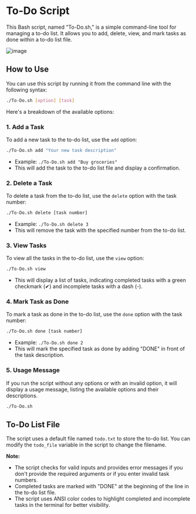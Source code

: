# To-Do Script

This Bash script, named "To-Do.sh," is a simple command-line tool for managing a to-do list. It allows you to add, delete, view, and mark tasks as done within a to-do list file.

![image](https://github.com/AhmedAdelWafdy7/MasterEmbeddedLinux/assets/107740350/a7c58dda-7da2-4958-9c3a-ccdc83120726)

## How to Use

You can use this script by running it from the command line with the following syntax:

```bash
./To-Do.sh [option] [task]
```

Here's a breakdown of the available options:

### 1. Add a Task

To add a new task to the to-do list, use the `add` option:

```bash
./To-Do.sh add "Your new task description"
```

- Example: `./To-Do.sh add "Buy groceries"`
- This will add the task to the to-do list file and display a confirmation.

### 2. Delete a Task

To delete a task from the to-do list, use the `delete` option with the task number:

```bash
./To-Do.sh delete [task number]
```

- Example: `./To-Do.sh delete 3`
- This will remove the task with the specified number from the to-do list.

### 3. View Tasks

To view all the tasks in the to-do list, use the `view` option:

```bash
./To-Do.sh view
```

- This will display a list of tasks, indicating completed tasks with a green checkmark (✔) and incomplete tasks with a dash (-).

### 4. Mark Task as Done

To mark a task as done in the to-do list, use the `done` option with the task number:

```bash
./To-Do.sh done [task number]
```

- Example: `./To-Do.sh done 2`
- This will mark the specified task as done by adding "DONE" in front of the task description.

### 5. Usage Message

If you run the script without any options or with an invalid option, it will display a usage message, listing the available options and their descriptions.

```bash
./To-Do.sh
```

## To-Do List File

The script uses a default file named `todo.txt` to store the to-do list. You can modify the `todo_file` variable in the script to change the filename.

**Note:** 
- The script checks for valid inputs and provides error messages if you don't provide the required arguments or if you enter invalid task numbers.
- Completed tasks are marked with "DONE" at the beginning of the line in the to-do list file.
- The script uses ANSI color codes to highlight completed and incomplete tasks in the terminal for better visibility.
